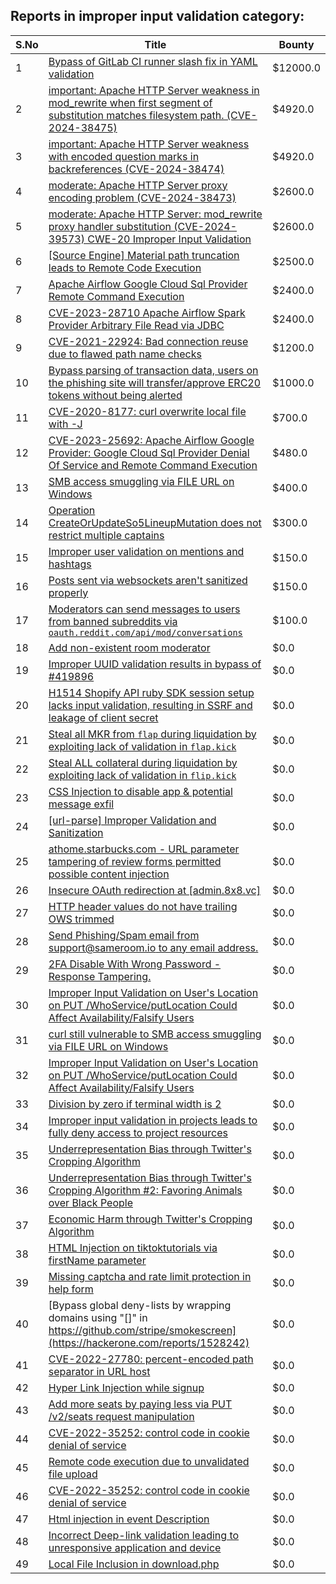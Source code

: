 ## Reports in improper input validation category:
| S.No | Title | Bounty |
| ---- | ----- | ------ |
| 1 | [Bypass of GitLab CI runner slash fix in YAML validation](https://hackerone.com/reports/409395) | $12000.0 |
| 2 | [important: Apache HTTP Server weakness in mod_rewrite when first segment of substitution matches filesystem path. (CVE-2024-38475)](https://hackerone.com/reports/2585378) | $4920.0 |
| 3 | [important: Apache HTTP Server weakness with encoded question marks in backreferences (CVE-2024-38474)](https://hackerone.com/reports/2585381) | $4920.0 |
| 4 | [moderate: Apache HTTP Server proxy encoding problem (CVE-2024-38473)](https://hackerone.com/reports/2585384) | $2600.0 |
| 5 | [moderate: Apache HTTP Server: mod_rewrite proxy handler substitution (CVE-2024-39573) CWE-20 Improper Input Validation](https://hackerone.com/reports/2585374) | $2600.0 |
| 6 | [[Source Engine] Material path truncation leads to Remote Code Execution](https://hackerone.com/reports/544096) | $2500.0 |
| 7 | [Apache Airflow Google Cloud Sql Provider Remote Command Execution](https://hackerone.com/reports/1895277) | $2400.0 |
| 8 | [CVE-2023-28710 Apache Airflow Spark Provider Arbitrary File Read via JDBC](https://hackerone.com/reports/1966083) | $2400.0 |
| 9 | [CVE-2021-22924: Bad connection reuse due to flawed path name checks](https://hackerone.com/reports/1223565) | $1200.0 |
| 10 | [Bypass parsing of transaction data, users on the phishing site will transfer/approve  ERC20 tokens without being alerted](https://hackerone.com/reports/1651429) | $1000.0 |
| 11 | [CVE-2020-8177: curl overwrite local file with -J](https://hackerone.com/reports/887462) | $700.0 |
| 12 | [CVE-2023-25692: Apache Airflow Google Provider: Google Cloud Sql Provider Denial Of Service and Remote Command Execution](https://hackerone.com/reports/1895316) | $480.0 |
| 13 | [SMB access smuggling via FILE URL on Windows](https://hackerone.com/reports/726117) | $400.0 |
| 14 | [Operation CreateOrUpdateSo5LineupMutation does not restrict multiple captains](https://hackerone.com/reports/2067247) | $300.0 |
| 15 | [Improper user validation on mentions and hashtags](https://hackerone.com/reports/1610316) | $150.0 |
| 16 | [Posts sent via websockets aren't sanitized properly](https://hackerone.com/reports/2541027) | $150.0 |
| 17 | [Moderators can send messages to users from banned subreddits via `oauth.reddit.com/api/mod/conversations`](https://hackerone.com/reports/1543770) | $100.0 |
| 18 | [Add non-existent room moderator](https://hackerone.com/reports/385239) | $0.0 |
| 19 | [Improper UUID validation results in bypass of #419896](https://hackerone.com/reports/423073) | $0.0 |
| 20 | [H1514 Shopify API ruby SDK session setup lacks input validation, resulting in SSRF and leakage of client secret](https://hackerone.com/reports/423437) | $0.0 |
| 21 | [Steal all MKR from `flap` during liquidation by exploiting lack of validation in `flap.kick`](https://hackerone.com/reports/684152) | $0.0 |
| 22 | [Steal ALL collateral during liquidation by exploiting lack of validation in `flip.kick`](https://hackerone.com/reports/684092) | $0.0 |
| 23 | [CSS Injection to disable app & potential message exfil](https://hackerone.com/reports/679969) | $0.0 |
| 24 | [[url-parse] Improper Validation and Sanitization](https://hackerone.com/reports/496293) | $0.0 |
| 25 | [athome.starbucks.com - URL parameter tampering of review forms permitted possible content injection](https://hackerone.com/reports/367589) | $0.0 |
| 26 | [Insecure OAuth redirection at [admin.8x8.vc]](https://hackerone.com/reports/770548) | $0.0 |
| 27 | [HTTP header values do not have trailing OWS trimmed](https://hackerone.com/reports/730779) | $0.0 |
| 28 | [Send Phishing/Spam email from support@sameroom.io to any email address.](https://hackerone.com/reports/840688) | $0.0 |
| 29 | [2FA Disable With Wrong Password - Response Tampering.](https://hackerone.com/reports/893085) | $0.0 |
| 30 | [Improper Input Validation on User's Location on PUT /WhoService/putLocation Could Affect Availability/Falsify Users](https://hackerone.com/reports/838647) | $0.0 |
| 31 | [curl still vulnerable to SMB access smuggling via FILE URL on Windows](https://hackerone.com/reports/812969) | $0.0 |
| 32 | [Improper Input Validation on User's Location on PUT /WhoService/putLocation Could Affect Availability/Falsify Users](https://hackerone.com/reports/1064149) | $0.0 |
| 33 | [Division by zero if terminal width is 2](https://hackerone.com/reports/774883) | $0.0 |
| 34 | [Improper input validation in projects leads to fully deny access to project resources](https://hackerone.com/reports/1237700) | $0.0 |
| 35 | [Underrepresentation Bias through Twitter's Cropping Algorithm](https://hackerone.com/reports/1294062) | $0.0 |
| 36 | [Underrepresentation Bias through Twitter's Cropping Algorithm #2: Favoring Animals over Black People](https://hackerone.com/reports/1294242) | $0.0 |
| 37 | [Economic Harm through Twitter's Cropping Algorithm](https://hackerone.com/reports/1290872) | $0.0 |
| 38 | [HTML Injection on tiktoktutorials via firstName parameter](https://hackerone.com/reports/1343492) | $0.0 |
| 39 | [Missing captcha and rate limit protection in help form ](https://hackerone.com/reports/1165223) | $0.0 |
| 40 | [Bypass global deny-lists by wrapping domains using "[]" in https://github.com/stripe/smokescreen](https://hackerone.com/reports/1528242) | $0.0 |
| 41 | [CVE-2022-27780: percent-encoded path separator in URL host](https://hackerone.com/reports/1565619) | $0.0 |
| 42 | [Hyper Link Injection while signup ](https://hackerone.com/reports/1166073) | $0.0 |
| 43 | [Add more seats by paying less via PUT /v2/seats request manipulation](https://hackerone.com/reports/1446090) | $0.0 |
| 44 | [CVE-2022-35252: control code in cookie denial of service](https://hackerone.com/reports/1613943) | $0.0 |
| 45 | [Remote code execution due to unvalidated file upload](https://hackerone.com/reports/1164452) | $0.0 |
| 46 | [CVE-2022-35252: control code in cookie denial of service](https://hackerone.com/reports/1686935) | $0.0 |
| 47 | [Html injection in event Description ](https://hackerone.com/reports/2215418) | $0.0 |
| 48 | [Incorrect Deep-link validation leading to unresponsive application and device](https://hackerone.com/reports/1157795) | $0.0 |
| 49 | [Local File Inclusion in download.php](https://hackerone.com/reports/1639364) | $0.0 |